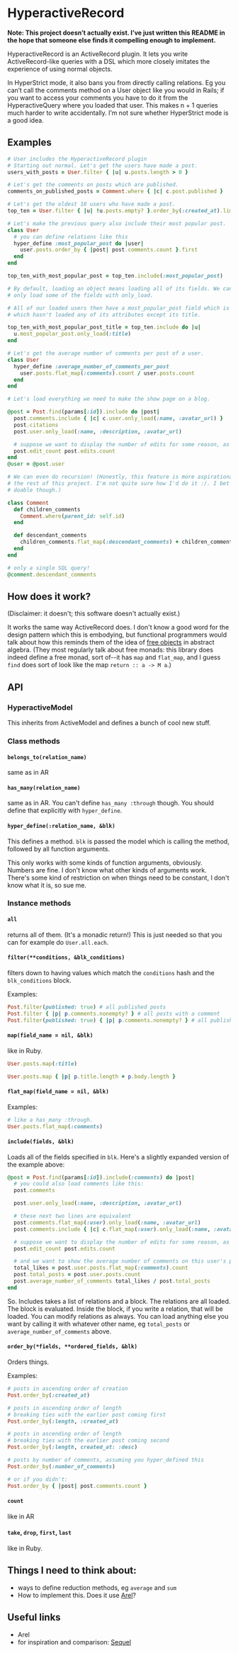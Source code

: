 # HyperactiveRecord

**Note: This project doesn’t actually exist. I’ve just written this README in the hope that someone else finds it compelling enough to implement.**

HyperactiveRecord is an ActiveRecord plugin. It lets you write ActiveRecord-like queries with a DSL which more closely imitates the experience of using normal objects.

In HyperStrict mode, it also bans you from directly calling relations. Eg you can’t call the comments method on a User object like you would in Rails; if you want to access your comments you have to do it from the HyperactiveQuery where you loaded that user. This makes n + 1 queries much harder to write accidentally. I’m not sure whether HyperStrict mode is a good idea.

## Examples

```ruby
# User includes the HyperactiveRecord plugin
# Starting out normal. Let's get the users have made a post.
users_with_posts = User.filter { |u| u.posts.length > 0 }

# Let's get the comments on posts which are published.
comments_on_published_posts = Comment.where { |c| c.post.published }

# Let's get the oldest 10 users who have made a post.
top_ten = User.filter { |u| !u.posts.empty? }.order_by(:created_at).limit(10)

# Let's make the previous query also include their most popular post.
class User
  # you can define relations like this
  hyper_define :most_popular_post do |user|
    user.posts.order_by { |post| post.comments.count }.first
  end
end

top_ten_with_most_popular_post = top_ten.include(:most_popular_post)

# By default, loading an object means loading all of its fields. We can instead
# only load some of the fields with only_load.

# All of our loaded users then have a most_popular_post field which is a Post
# which hasn't loaded any of its attributes except its title.

top_ten_with_most_popular_post_title = top_ten.include do |u|
  u.most_popular_post.only_load(:title)
end

# Let's get the average number of comments per post of a user.
class User
  hyper_define :average_number_of_comments_per_post
    user.posts.flat_map(:comments).count / user.posts.count
  end
end

# Let's load everything we need to make the show page on a blog.

@post = Post.find(params[:id]).include do |post|
  post.comments.include { |c| c.user.only_load(:name, :avatar_url) }
  post.citations
  post.user.only_load(:name, :description, :avatar_url)

  # suppose we want to display the number of edits for some reason, as post.edit_count
  post.edit_count post.edits.count
end
@user = @post.user

# We can even do recursion! (Honestly, this feature is more aspirational than even
# the rest of this project. I'm not quite sure how I'd do it :/. I bet it's often
# doable though.)

class Comment
  def children_comments
    Comment.where(parent_id: self.id)
  end

  def descendant_comments
    children_comments.flat_map(:descendant_comments) + children_comments
  end
end

# only a single SQL query!
@comment.descendant_comments
```

## How does it work?

(Disclaimer: it doesn't; this software doesn't actually exist.)

It works the same way ActiveRecord does. I don't know a good word for the design pattern which this is embodying, but functional programmers would talk about how this reminds them of the idea of [free objects](https://en.wikipedia.org/wiki/Free_object) in abstract algebra. (They most regularly talk about free monads: this library does indeed define a free monad, sort of--it has `map` and `flat_map`, and I guess `find` does sort of look like the map `return :: a -> M a`.)



## API

### HyperactiveModel

This inherits from ActiveModel and defines a bunch of cool new stuff.

### Class methods
#### `belongs_to(relation_name)`

same as in AR

#### `has_many(relation_name)`

same as in AR. You can't define `has_many :through` though. You should define that explicitly with `hyper_define`.

#### `hyper_define(:relation_name, &blk)`

This defines a method. `blk` is passed the model which is calling the method, followed by all function arguments.

This only works with some kinds of function arguments, obviously. Numbers are fine. I don't know what other kinds of arguments work. There's some kind of restriction on when things need to be constant, I don't know what it is, so sue me.

### Instance methods

#### `all`

returns all of them. (It's a monadic return!) This is just needed so that you can for example do `User.all.each`.

#### `filter(**conditions, &blk_conditions)`

filters down to having values which match the `conditions` hash and the `blk_conditions` block.

Examples:

```ruby
Post.filter(published: true) # all published posts
Post.filter { |p| p.comments.nonempty? } # all posts with a comment
Post.filter(published: true) { |p| p.comments.nonempty? } # all published posts with a comment
```


#### `map(field_name = nil, &blk)`

like in Ruby.

```ruby
User.posts.map(:title)

User.posts.map { |p| p.title.length + p.body.length }
```

#### `flat_map(field_name = nil, &blk)`

Examples:

```ruby
# like a has_many :through.
User.posts.flat_map(:comments)
```

#### `include(fields, &blk)`

Loads all of the fields specified in `blk`. Here's a slightly expanded version of the example above:

```ruby
@post = Post.find(params[:id]).include(:comments) do |post|
  # you could also load comments like this:
  post.comments

  post.user.only_load(:name, :description, :avatar_url)

  # these next two lines are equivalent
  post.comments.flat_map(:user).only_load(:name, :avatar_url)
  post.comments.include { |c| c.flat_map(:user).only_load(:name, :avatar_url) }

  # suppose we want to display the number of edits for some reason, as post.edit_count
  post.edit_count post.edits.count

  # and we want to show the average number of comments on this user's posts
  total_likes = post.user.posts.flat_map(:comments).count
  post.total_posts = post.user.posts.count
  post.average_number_of_comments total_likes / post.total_posts
end
```

So. Includes takes a list of relations and a block. The relations are all loaded. The block is evaluated. Inside the block, if you write a relation, that will be loaded. You can modify relations as always. You can load anything else you want by calling it with whatever other name, eg `total_posts` or `average_number_of_comments` above.

#### `order_by(*fields, **ordered_fields, &blk)`

Orders things.

Examples:

```ruby
# posts in ascending order of creation
Post.order_by(:created_at)

# posts in ascending order of length
# breaking ties with the earlier post coming first
Post.order_by(:length, :created_at)

# posts in ascending order of length
# breaking ties with the earlier post coming second
Post.order_by(:length, created_at: :desc)

# posts by number of comments, assuming you hyper_defined this
Post.order_by(:number_of_comments)

# or if you didn't:
Post.order_by { |post| post.comments.count }
```

#### `count`

like in AR

#### `take`, `drop`, `first`, `last`

like in Ruby.


## Things I need to think about:

- ways to define reduction methods, eg `average` and `sum`
- How to implement this. Does it use [Arel](https://github.com/rails/arel)?

## Useful links

- Arel
- for inspiration and comparison: [Sequel](http://sequel.jeremyevans.net/)


